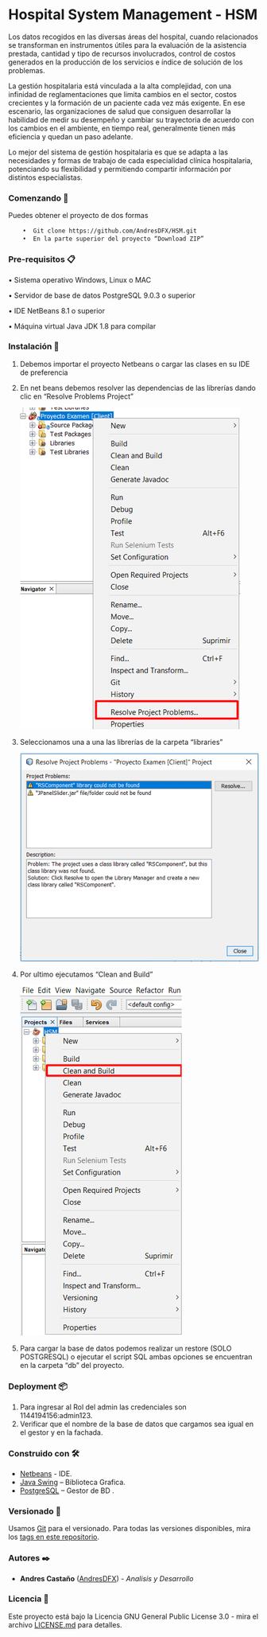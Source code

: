 # Hospital System Management - HSM

Los datos recogidos en las diversas áreas del hospital, cuando relacionados se transforman en instrumentos útiles para la evaluación de la asistencia prestada, cantidad y tipo de recursos involucrados, control de costos generados en la producción de los servicios e índice de solución de los problemas. 

La gestión hospitalaria está vinculada a la alta complejidad, con una infinidad de  reglamentaciones que limita cambios en el sector, costos crecientes y la formación de un paciente cada vez más exigente. En ese escenario, las organizaciones de salud que consiguen desarrollar la habilidad de medir su desempeño y cambiar su trayectoria de acuerdo con los cambios en el ambiente, en tiempo real, generalmente tienen más eficiencia y quedan un paso adelante.

Lo mejor del sistema de gestión hospitalaria es que se adapta a las necesidades y formas de trabajo de cada especialidad clínica hospitalaria, potenciando su flexibilidad y permitiendo compartir información por distintos especialistas.

### Comenzando 🚀
Puedes obtener el proyecto de dos formas
```
	•  Git clone https://github.com/AndresDFX/HSM.git
	•  En la parte superior del proyecto “Download ZIP”
```

### Pre-requisitos 📋
•	Sistema operativo Windows, Linux  o MAC

•	Servidor de base de datos PostgreSQL 9.0.3 o superior

•	IDE NetBeans 8.1 o superior

•	Máquina virtual Java JDK 1.8 para compilar

### Instalación 🔧

1.	Debemos importar el proyecto Netbeans o cargar las clases en su IDE de preferencia

2.	En net beans debemos resolver las dependencias de las librerías dando clic en “Resolve Problems Project”

	![Alt text](/screenshots/resolveproblems_netbeans.png)
		
3.	Seleccionamos una a una las librerías de la carpeta “libraries”
	
	![Alt text](/screenshots/listlibrary_netbeans.png)

4.	Por ultimo ejecutamos “Clean and Build”

	![Alt text](/screenshots/build_netbeans.png)

5.	Para cargar la base de datos podemos realizar un restore (SOLO POSTGRESQL) o ejecutar el script SQL ambas opciones se encuentran en la carpeta “db” del proyecto.

### Deployment 📦
1.	Para ingresar al Rol del admin las credenciales son 1144194156:admin123.
2.	Verificar que el nombre de la base de datos que cargamos sea igual en el gestor y en la fachada.

### Construido con 🛠️

* [Netbeans](https://netbeans.org/) - IDE.
* [Java Swing](https://docs.oracle.com/javase/7/docs/api/javax/swing/package-summary.html) – Biblioteca Grafica.
* [PostgreSQL](https://www.postgresql.org/) – Gestor de BD .

### Versionado 📌
Usamos [Git](https://git-scm.com/) para el versionado. Para todas las versiones disponibles, mira los [tags en este repositorio](https://github.com/AndresDFX/HSM/tags).

### Autores ✒️

* **Andres Castaño** ([AndresDFX](https://github.com/AndresDFX)) - *Analisis y Desarrollo* 

### Licencia 📄

Este proyecto está bajo la Licencia GNU General Public License 3.0 - mira el archivo [LICENSE.md](LICENSE.md) para detalles.
